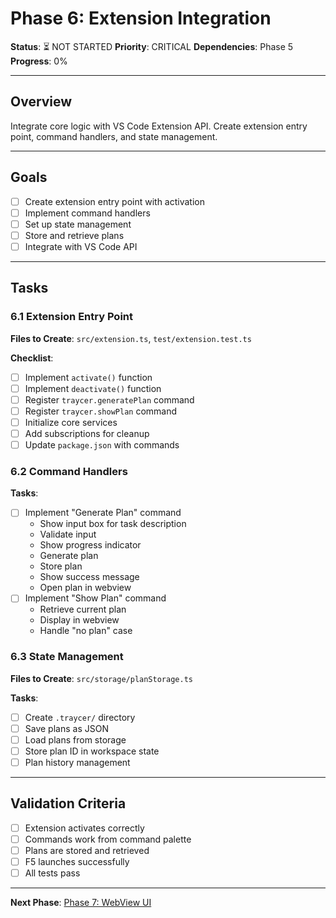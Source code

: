 # Phase 6: Extension Integration

**Status**: ⏳ NOT STARTED
**Priority**: CRITICAL
**Dependencies**: Phase 5
**Progress**: 0%

---

## Overview

Integrate core logic with VS Code Extension API. Create extension entry point, command handlers, and state management.

---

## Goals

- [ ] Create extension entry point with activation
- [ ] Implement command handlers
- [ ] Set up state management
- [ ] Store and retrieve plans
- [ ] Integrate with VS Code API

---

## Tasks

### 6.1 Extension Entry Point
**Files to Create**: `src/extension.ts`, `test/extension.test.ts`

**Checklist**:
- [ ] Implement `activate()` function
- [ ] Implement `deactivate()` function
- [ ] Register `traycer.generatePlan` command
- [ ] Register `traycer.showPlan` command
- [ ] Initialize core services
- [ ] Add subscriptions for cleanup
- [ ] Update `package.json` with commands

### 6.2 Command Handlers
**Tasks**:
- [ ] Implement "Generate Plan" command
  - Show input box for task description
  - Validate input
  - Show progress indicator
  - Generate plan
  - Store plan
  - Show success message
  - Open plan in webview
- [ ] Implement "Show Plan" command
  - Retrieve current plan
  - Display in webview
  - Handle "no plan" case

### 6.3 State Management
**Files to Create**: `src/storage/planStorage.ts`

**Tasks**:
- [ ] Create `.traycer/` directory
- [ ] Save plans as JSON
- [ ] Load plans from storage
- [ ] Store plan ID in workspace state
- [ ] Plan history management

---

## Validation Criteria

- [ ] Extension activates correctly
- [ ] Commands work from command palette
- [ ] Plans are stored and retrieved
- [ ] F5 launches successfully
- [ ] All tests pass

---

**Next Phase**: [Phase 7: WebView UI](./phase-07-webview.md)
